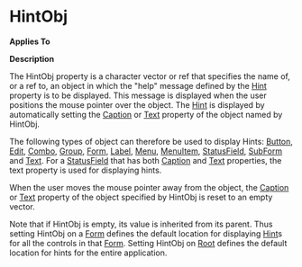 




<h1 class="heading"><span class="name">HintObj</span></h1>

**Applies To**


**Description**


The HintObj property is a character vector or ref that specifies the name of, or a ref to, an object in which the "help" message defined by the [Hint](hint.md) property is to be displayed. This message is displayed when the user positions the mouse pointer over the object. The [Hint](hint.md) is displayed by automatically setting the [Caption](caption.md) or [Text](text.md) property of the object named by HintObj.


The following types of object can therefore be used to display Hints: [Button](./button.md), [Edit](./edit.md), [Combo](./combo.md), [Group](./group.md), [Form](./form.md), [Label](./label.md), [Menu](./menu.md), [MenuItem](./menuitem.md), [StatusField](./statusfield.md), [SubForm](./subform.md) and [Text](./text.md). For a [StatusField](./statusfield.md) that has both [Caption](caption.md) and [Text](text.md) properties, the text property is used for displaying hints.


When the user moves the mouse pointer away from the object, the [Caption](caption.md) or [Text](text.md) property of the object specified by HintObj is reset to an empty vector.


Note that if HintObj is empty, its value is inherited from its parent. Thus setting HintObj on a [Form](./form.md) defines the default location for displaying [Hint](hint.md)s for all the controls in that [Form](./form.md). Setting HintObj on [Root](./root.md) defines the default location for hints for the entire application.



